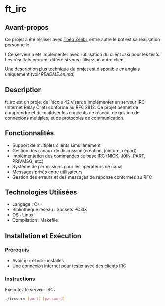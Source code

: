 # ft_irc

## Avant-propos

Ce projet a été réaliser avec [Théo Zeribi](https://github.com/TheoZerbibi), entre autre le bot est sa réalisation personnelle

**!** Ce serveur a été implementer avec l'utilisation du client *irssi* pour les tests. Les résultats peuvent différé si vous utilisez un autre client.

Une description plus technique du projet est disponible en anglais uniquement (voir *README.en.md*)

## Description
ft_irc est un projet de l'école 42 visant à implémenter un serveur IRC (Internet Relay Chat) conforme au RFC 2812. Ce projet permet de comprendre et de maîtriser les concepts de réseau, de gestion de connexions multiples, et de protocoles de communication.


## Fonctionnalités
- Support de multiples clients simultanément
- Gestion des canaux de discussion (création, jointure, départ)
- Implémentation des commandes de base IRC (NICK, JOIN, PART, PRIVMSG, etc.)
- Système de permissions pour les opérateurs de canal
- Messages privés entre utilisateurs
- Gestion des erreurs et des messages de réponse conformes au RFC

## Technologies Utilisées
- Langage : C++
- Bibliothèque réseau : Sockets POSIX
- OS : Linux
- Compilation : Makefile

## Installation et Exécution

### Prérequis
- Avoir `gcc` et `make` installés
- Une connexion internet pour tester avec des clients IRC

### Instructions
Executez le serveur IRC:
```bash
./ircserv [port] [password]
```
